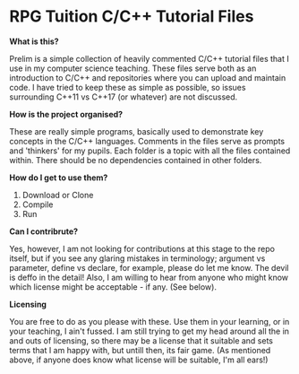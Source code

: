 # RPG Tuition C/C++ Tutorial Files

**What is this?**

Prelim is a simple collection of heavily commented C/C++ tutorial files that I use in my computer science teaching. 
These files serve both as an introduction to C/C++ and repositories where you can upload and maintain code. I have tried to keep these as simple as possible, so
issues surrounding C++11 vs C++17 (or whatever) are not discussed. 

**How is the project organised?**

These are really simple programs, basically used to demonstrate key concepts in the C/C++ languages. Comments in the files serve as
prompts and 'thinkers' for my pupils. Each folder is a topic with all the files contained within. There should be no dependencies contained
in other folders.

**How do I get to use them?**

1) Download or Clone
2) Compile 
3) Run 



**Can I contribrute?**

Yes, however, I am not looking for contributions at this stage to the repo itself, but if you see any glaring mistakes in terminology; argument vs parameter, 
define vs declare, for example, please do let me know. The devil is deffo in the detail! Also, I am willing to hear from anyone who might know which license might be acceptable - if any. (See below). 

**Licensing**

You are free to do as you please with these. Use them in your learning, or in your teaching, I ain't fussed. 
I am still trying to get my head around all the in and outs of licensing, so there may be a license that it suitable and sets terms that I am happy with, but untill then, its fair game. (As mentioned above, if anyone does know what license will be suitable, I'm all ears!) 
 



